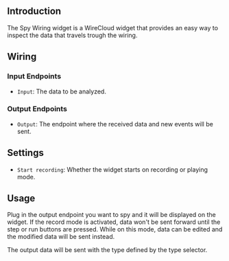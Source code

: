 ## Introduction

The Spy Wiring widget is a WireCloud widget that provides an easy way to inspect the data that travels trough the wiring.

## Wiring

### Input Endpoints

- `Input`: The data to be analyzed.

### Output Endpoints

- `Output`: The endpoint where the received data and new events will be sent.

## Settings

- `Start recording`: Whether the widget starts on recording or playing mode.

## Usage

Plug in the output endpoint you want to spy and it will be displayed on the widget.
If the record mode is activated, data won't be sent forward until the step or run buttons are pressed. While on this mode, data can be edited and the modified data will be sent instead.

The output data will be sent with the type defined by the type selector.